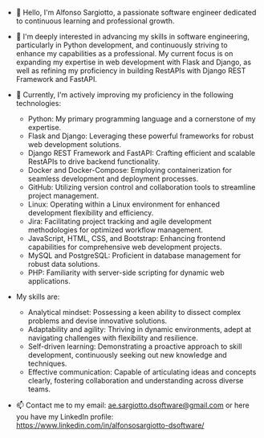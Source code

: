 - 👋 Hello, I'm Alfonso Sargiotto, a passionate software engineer dedicated to continuous learning and professional growth.
- 👀 I'm deeply interested in advancing my skills in software engineering, particularly in Python development, and continuously striving to enhance my capabilities as a professional. My current focus is on expanding my expertise in web development with Flask and Django, as well as refining my proficiency in building RestAPIs with Django REST Framework and FastAPI.
- 🌱 Currently, I'm actively improving my proficiency in the following technologies:
  - Python: My primary programming language and a cornerstone of my expertise.
  - Flask and Django: Leveraging these powerful frameworks for robust web development solutions.
  - Django REST Framework and FastAPI: Crafting efficient and scalable RestAPIs to drive backend functionality.
  - Docker and Docker-Compose: Employing containerization for seamless development and deployment processes.
  - GitHub: Utilizing version control and collaboration tools to streamline project management.
  - Linux: Operating within a Linux environment for enhanced development flexibility and efficiency.
  - Jira: Facilitating project tracking and agile development methodologies for optimized workflow management.
  - JavaScript, HTML, CSS, and Bootstrap: Enhancing frontend capabilities for comprehensive web development projects.
  - MySQL and PostgreSQL: Proficient in database management for robust data solutions.
  - PHP: Familiarity with server-side scripting for dynamic web applications.


- My skills are:
  - Analytical mindset: Possessing a keen ability to dissect complex problems and devise innovative solutions.
  - Adaptability and agility: Thriving in dynamic environments, adept at navigating challenges with flexibility and resilience.
  - Self-driven learning: Demonstrating a proactive approach to skill development, continuously seeking out new knowledge and techniques.
  - Effective communication: Capable of articulating ideas and concepts clearly, fostering collaboration and understanding across diverse teams.

- 📫 Contact me to my email: ae.sargiotto.dsoftware@gmail.com or here you have my LinkedIn profile: https://www.linkedin.com/in/alfonsosargiotto-dsoftware/
